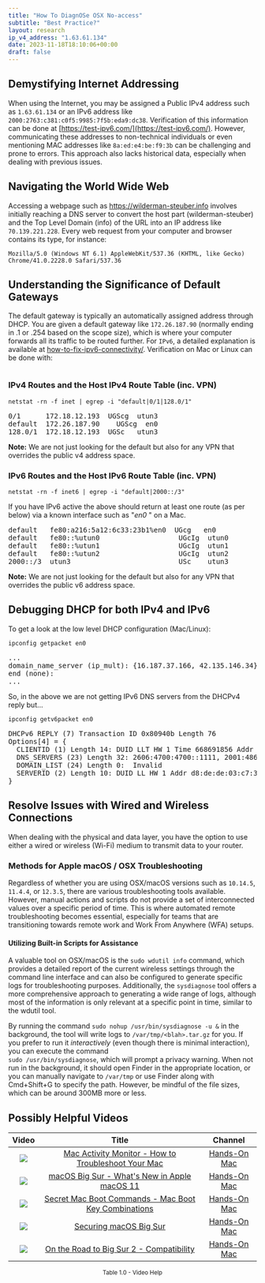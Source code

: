 ```yaml
---
title: "How To DiagnOSe OSX No-access"
subtitle: "Best Practice?"
layout: research
ip_v4_address: "1.63.61.134"
date: 2023-11-18T18:10:06+00:00
draft: false
---
```


## Demystifying Internet Addressing

When using the Internet, you may be assigned a Public IPv4 address such as ```1.63.61.134``` or an IPv6 address like ```2000:2763:c381:c0f5:9985:7f5b:eda9:dc38```. Verification of this information can be done at [https://test-ipv6.com/](https://test-ipv6.com/). However, communicating these addresses to non-technical individuals or even mentioning MAC addresses like ```8a:ed:e4:be:f9:3b``` can be challenging and prone to errors. This approach also lacks historical data, especially when dealing with previous issues.
## Navigating the World Wide Web
Accessing a webpage such as https://wilderman-steuber.info involves initially reaching a DNS server to convert the host part (wilderman-steuber) and the Top Level Domain (info) of the URL into an IP address like ```70.139.221.228```. Every web request from your computer and browser contains its type, for instance: 
```
Mozilla/5.0 (Windows NT 6.1) AppleWebKit/537.36 (KHTML, like Gecko) Chrome/41.0.2228.0 Safari/537.36
```
## Understanding the Significance of Default Gateways
The default gateway is typically an automatically assigned address through DHCP. You are given a default gateway like ```172.26.187.90``` (normally ending in .1 or .254 based on the scope size), which is where your computer forwards all its traffic to be routed further. For ```IPv6```, a detailed explanation is available at [how-to-fix-ipv6-connectivity/](/blog/how-to-fix-ipv6-connectivity/). Verification on Mac or Linux can be done with:
```
```
### IPv4 Routes and the Host IPv4 Route Table (inc. VPN)
```netstat -rn -f inet | egrep -i "default|0/1|128.0/1"```

<pre>
0/1      172.18.12.193  UGScg  utun3
default  172.26.187.90    UGScg  en0
128.0/1  172.18.12.193  UGSc   utun3</pre>

**Note:** We are not just looking for the default but also for any VPN that overrides the public v4 address space.

### IPv6 Routes and the Host IPv6 Route Table (inc. VPN)
```netstat -rn -f inet6 | egrep -i "default|2000::/3"```

If you have IPv6 active the above should return at least one route (as per below) via a known interface such as "_en0_ " on a Mac. 

<pre>
default   fe80:a216:5a12:6c33:23b1%en0  UGcg   en0
default   fe80::%utun0                   UGcIg  utun0
default   fe80::%utun1                   UGcIg  utun1
default   fe80::%utun2                   UGcIg  utun2
2000::/3  utun3                          USc    utun3</pre>

**Note:** We are not just looking for the default but also for any VPN that overrides the public v6 address space.
<br>

## Debugging DHCP for both IPv4 and IPv6

To get a look at the low level DHCP configuration (Mac/Linux): 

```ipconfig getpacket en0```

<pre>
...
domain_name_server (ip_mult): {16.187.37.166, 42.135.146.34}
end (none):
...</pre>

So, in the above we are not getting IPv6 DNS servers from the DHCPv4 reply but...

```ipconfig getv6packet en0```

<pre>
DHCPv6 REPLY (7) Transaction ID 0x80940b Length 76
Options[4] = {
  CLIENTID (1) Length 14: DUID LLT HW 1 Time 668691856 Addr 8a:ed:e4:be:f9:3b
  DNS_SERVERS (23) Length 32: 2606:4700:4700::1111, 2001:4860:4860::8844
  DOMAIN_LIST (24) Length 0:  Invalid
  SERVERID (2) Length 10: DUID LL HW 1 Addr d8:de:de:03:c7:37
}</pre>




## Resolve Issues with Wired and Wireless Connections
When dealing with the physical and data layer, you have the option to use either a wired or wireless (Wi-Fi) medium to transmit data to your router.
### Methods for Apple macOS / OSX Troubleshooting
Regardless of whether you are using OSX/macOS versions such as ```10.14.5```, ```11.4.4```, or ```12.3.5```, there are various troubleshooting tools available. However, manual actions and scripts do not provide a set of interconnected values over a specific period of time. This is where automated remote troubleshooting becomes essential, especially for teams that are transitioning towards remote work and Work From Anywhere (WFA) setups.
#### Utilizing Built-in Scripts for Assistance
A valuable tool on OSX/macOS is the ```sudo wdutil info``` command, which provides a detailed report of the current wireless settings through the command line interface and can also be configured to generate specific logs for troubleshooting purposes. Additionally, the ```sysdiagnose``` tool offers a more comprehensive approach to generating a wide range of logs, although most of the information is only relevant at a specific point in time, similar to the wdutil tool.

By running the command ```sudo nohup /usr/bin/sysdiagnose -u &``` in the background, the tool will write logs to ```/var/tmp/<blah>.tar.gz``` for you. If you prefer to run it *interactively* (even though there is minimal interaction), you can execute the command<br>```sudo /usr/bin/sysdiagnose```, which will prompt a privacy warning. When not run in the background, it should open Finder in the appropriate location, or you can manually navigate to ```/var/tmp``` or use Finder along with Cmd+Shift+G to specify the path. However, be mindful of the file sizes, which can be around 300MB more or less.
## Possibly Helpful Videos

<link href="/plugins/lity/css/lity.min.css" rel="stylesheet">
<script src="/plugins/lity/js/lity.min.js"></script>
<div class="table1-start"></div>

|Video | Title | Channel |
| :---: | :---: | :---: |
|<a href="https://www.youtube.com/watch?v=TWzWd_DiaJ0" data-lity><img src="https://i.ytimg.com/vi/TWzWd_DiaJ0/default.jpg" class="img-fluid"></a>|<a href="https://www.youtube.com/watch?v=TWzWd_DiaJ0" data-lity>Mac Activity Monitor - How to Troubleshoot Your Mac</a>|<a target="_blank" href="https://www.youtube.com/channel/UCg43DP8MdHVcl4rFK_delBg" >Hands-On Mac</a>|
|<a href="https://www.youtube.com/watch?v=JMKi6o9kaZI" data-lity><img src="https://i.ytimg.com/vi/JMKi6o9kaZI/default.jpg" class="img-fluid"></a>|<a href="https://www.youtube.com/watch?v=JMKi6o9kaZI" data-lity>macOS Big Sur - What&#39;s New in Apple macOS 11</a>|<a target="_blank" href="https://www.youtube.com/channel/UCg43DP8MdHVcl4rFK_delBg" >Hands-On Mac</a>|
|<a href="https://www.youtube.com/watch?v=VwNYWAxHCgM" data-lity><img src="https://i.ytimg.com/vi/VwNYWAxHCgM/default.jpg" class="img-fluid"></a>|<a href="https://www.youtube.com/watch?v=VwNYWAxHCgM" data-lity>Secret Mac Boot Commands - Mac Boot Key Combinations</a>|<a target="_blank" href="https://www.youtube.com/channel/UCg43DP8MdHVcl4rFK_delBg" >Hands-On Mac</a>|
|<a href="https://www.youtube.com/watch?v=7KdhJimuhNw" data-lity><img src="https://i.ytimg.com/vi/7KdhJimuhNw/default.jpg" class="img-fluid"></a>|<a href="https://www.youtube.com/watch?v=7KdhJimuhNw" data-lity>Securing macOS Big Sur</a>|<a target="_blank" href="https://www.youtube.com/channel/UCg43DP8MdHVcl4rFK_delBg" >Hands-On Mac</a>|
|<a href="https://www.youtube.com/watch?v=HEbK-Tignuc" data-lity><img src="https://i.ytimg.com/vi/HEbK-Tignuc/default.jpg" class="img-fluid"></a>|<a href="https://www.youtube.com/watch?v=HEbK-Tignuc" data-lity>On the Road to Big Sur 2 - Compatibility</a>|<a target="_blank" href="https://www.youtube.com/channel/UCg43DP8MdHVcl4rFK_delBg" >Hands-On Mac</a>|

<center><small>Table 1.0 - Video Help</small></center>
 <br>
<div class="table1-end"></div>
<script type="text/javascript">
(function() {
    $('div.table1-start').nextUntil('div.table1-end', 'table').addClass('table thead-dark table-striped table-responsive rounded').attr('id', 't1');
    $('#t1').find('thead').addClass('thead-dark');
})();
</script>
